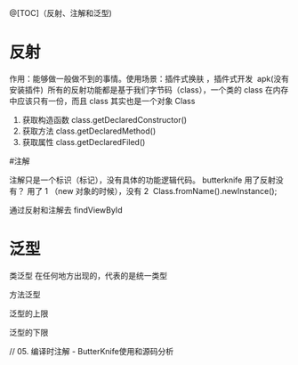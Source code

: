 @[TOC]（反射、注解和泛型) 

# 反射

作用：能够做一般做不到的事情。使用场景：插件式换肤 ，插件式开发  apk(没有安装插件) 
所有的反射功能都是基于我们字节码（class），一个类的 class 在内存中应该只有一份，而且 class 其实也是一个对象 Class

1. 获取构造函数
class.getDeclaredConstructor()
2. 获取方法
class.getDeclaredMethod()
3. 获取属性
class.getDeclaredFiled()

#注解

注解只是一个标识（标记），没有具体的功能逻辑代码。
butterknife 用了反射没有？ 用了 1 （new 对象的时候），没有 2  Class.fromName().newInstance();

通过反射和注解去 findViewById 


# 泛型

类泛型 在任何地方出现的，代表的是统一类型 

方法泛型

泛型的上限

泛型的下限

// 05. 编译时注解 - ButterKnife使用和源码分析

























 


      
     
 

